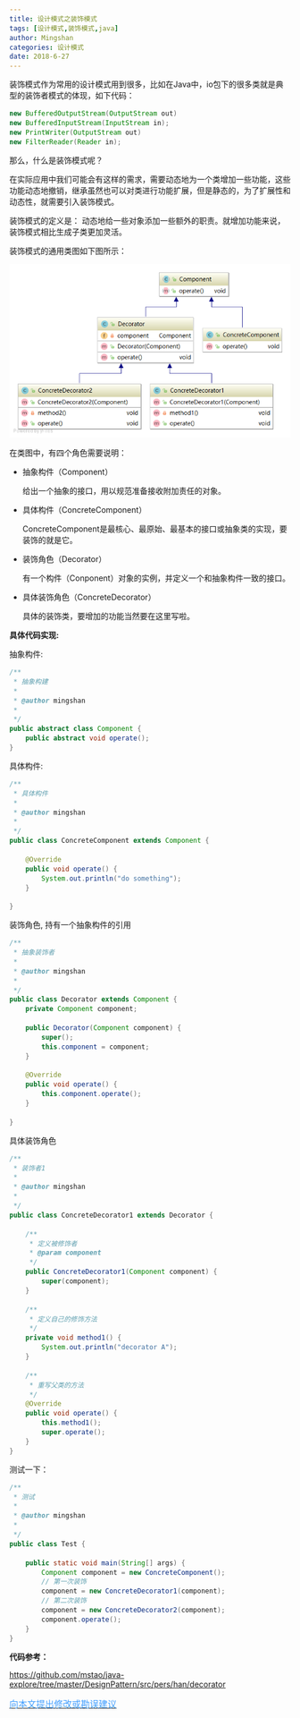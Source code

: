 ```yaml
---
title: 设计模式之装饰模式
tags: [设计模式,装饰模式,java]
author: Mingshan
categories: 设计模式
date: 2018-6-27
---
```


装饰模式作为常用的设计模式用到很多，比如在Java中，io包下的很多类就是典型的装饰者模式的体现，如下代码：

<!-- more -->

```Java
new BufferedOutputStream(OutputStream out)
new BufferedInputStream(InputStream in);
new PrintWriter(OutputStream out)
new FilterReader(Reader in);
```
那么，什么是装饰模式呢？

在实际应用中我们可能会有这样的需求，需要动态地为一个类增加一些功能，这些功能动态地撤销，继承虽然也可以对类进行功能扩展，但是静态的，为了扩展性和动态性，就需要引入装饰模式。


装饰模式的定义是： 动态地给一些对象添加一些额外的职责。就增加功能来说，装饰模式相比生成子类更加灵活。

装饰模式的通用类图如下图所示：

![image](https://github.com/mstao/static/blob/master/blog/decorator.png?raw=true)

在类图中，有四个角色需要说明：

- 抽象构件（Component） 

    给出一个抽象的接口，用以规范准备接收附加责任的对象。
    
- 具体构件（ConcreteComponent） 

    ConcreteComponent是最核心、最原始、最基本的接口或抽象类的实现，要装饰的就是它。
    
- 装饰角色（Decorator） 

    有一个构件（Conponent）对象的实例，并定义一个和抽象构件一致的接口。

- 具体装饰角色（ConcreteDecorator） 

    具体的装饰类，要增加的功能当然要在这里写啦。


**具体代码实现:**

抽象构件:

```Java
/**
 * 抽象构建
 * 
 * @author mingshan
 *
 */
public abstract class Component {
    public abstract void operate();
}

```

具体构件:

```Java
/**
 * 具体构件
 * 
 * @author mingshan
 *
 */
public class ConcreteComponent extends Component {

    @Override
    public void operate() {
        System.out.println("do something");
    }

}

```

装饰角色, 持有一个抽象构件的引用

```Java
/**
 * 抽象装饰者
 * 
 * @author mingshan
 *
 */
public class Decorator extends Component {
    private Component component;

    public Decorator(Component component) {
        super();
        this.component = component;
    }

    @Override
    public void operate() {
        this.component.operate();
    }

}

```


具体装饰角色

```Java
/**
 * 装饰者1
 * 
 * @author mingshan
 *
 */
public class ConcreteDecorator1 extends Decorator {

    /**
     * 定义被修饰者
     * @param component
     */
    public ConcreteDecorator1(Component component) {
        super(component);
    }

    /**
     * 定义自己的修饰方法
     */
    private void method1() {
        System.out.println("decorator A");
    }

    /**
     * 重写父类的方法
     */
    @Override
    public void operate() {
        this.method1();
        super.operate();
    }
}

```

测试一下：

```Java
/**
 * 测试
 * 
 * @author mingshan
 *
 */
public class Test {

    public static void main(String[] args) {
        Component component = new ConcreteComponent();
        // 第一次装饰
        component = new ConcreteDecorator1(component);
        // 第二次装饰
        component = new ConcreteDecorator2(component);
        component.operate();
    }
}

```

**代码参考：**

https://github.com/mstao/java-explore/tree/master/DesignPattern/src/pers/han/decorator


[<font size=3 color="#409EFF">向本文提出修改或勘误建议</font>](https://github.com/mstao/mstao.github.io/blob/hexo/source/_posts/design-pattern-decorator.md)